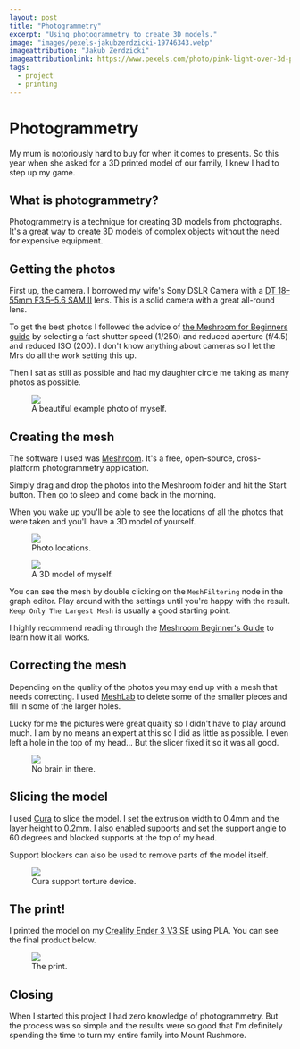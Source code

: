 ```yaml
---
layout: post
title: "Photogrammetry"
excerpt: "Using photogrammetry to create 3D models."
image: "images/pexels-jakubzerdzicki-19746343.webp"
imageattribution: "Jakub Zerdzicki"
imageattributionlink: https://www.pexels.com/photo/pink-light-over-3d-printer-19746343/
tags:
  - project
  - printing
---
```


# Photogrammetry

My mum is notoriously hard to buy for when it comes to presents. So this year when she asked for a 3D printed model of our family, I knew I had to step up my game.

## What is photogrammetry?

Photogrammetry is a technique for creating 3D models from photographs. It's a great way to create 3D models of complex objects without the need for expensive equipment.

## Getting the photos

First up, the camera. I borrowed my wife's Sony DSLR Camera with a [DT 18–55mm F3.5–5.6 SAM II](https://www.sony.co.nz/electronics/camera-lenses/sal18552) lens. This is a solid camera with a great all-round lens. 

To get the best photos I followed the advice of [the Meshroom for Beginners guide](https://meshroom-manual.readthedocs.io/en/latest/tutorials/sketchfab/sketchfab.html) by selecting a fast shutter speed (1/250) and reduced aperture (f/4.5) and reduced ISO (200). I don't know anything about cameras so I let the Mrs do all the work setting this up.

Then I sat as still as possible and had my daughter circle me taking as many photos as possible.

<figure>
  <img src="/images/photo0001.webp">
  <figcaption>A beautiful example photo of myself.</figcaption>
</figure>

## Creating the mesh

The software I used was [Meshroom](https://github.com/alicevision/meshroom). It's a free, open-source, cross-platform photogrammetry application.

Simply drag and drop the photos into the Meshroom folder and hit the Start button. Then go to sleep and come back in the morning.

When you wake up you'll be able to see the locations of all the photos that were taken and you'll have a 3D model of yourself.

<figure>
  <img src="/images/meshroom0001.webp">
  <figcaption>Photo locations.</figcaption>
</figure>

<figure>
  <img src="/images/model0001.webp">
  <figcaption>A 3D model of myself.</figcaption>
</figure>

You can see the mesh by double clicking on the `MeshFiltering` node in the graph editor. Play around with the settings until you're happy with the result. `Keep Only The Largest Mesh` is usually a good starting point.

I highly recommend reading through the [Meshroom Beginner's Guide](https://meshroom-manual.readthedocs.io/en/latest/tutorials/sketchfab/sketchfab.html) to learn how it all works.

## Correcting the mesh

Depending on the quality of the photos you may end up with a mesh that needs correcting. I used [MeshLab](https://www.meshlab.net) to delete some of the smaller pieces and fill in some of the larger holes.

Lucky for me the pictures were great quality so I didn't have to play around much. I am by no means an expert at this so I did as little as possible. I even left a hole in the top of my head... But the slicer fixed it so it was all good.

<figure>
  <img src="/images/meshlab0001.webp">
  <figcaption>No brain in there.</figcaption>
</figure>

## Slicing the model

I used [Cura](https://ultimaker.com/software/ultimaker-cura) to slice the model. I set the extrusion width to 0.4mm and the layer height to 0.2mm. I also enabled supports and set the support angle to 60 degrees and blocked supports at the top of my head.

Support blockers can also be used to remove parts of the model itself.

<figure>
  <img src="/images/cura0001.webp">
  <figcaption>Cura support torture device.</figcaption>
</figure>

## The print!

I printed the model on my [Creality Ender 3 V3 SE](https://www.creality.com/products/creality-ender-3-v3-se) using PLA. You can see the final product below.

<figure>
  <img src="/images/print0001.webp">
  <figcaption>The print.</figcaption>
</figure>

## Closing

When I started this project I had zero knowledge of photogrammetry. But the process was so simple and the results were so good that I'm definitely spending the time to turn my entire family into Mount Rushmore.
